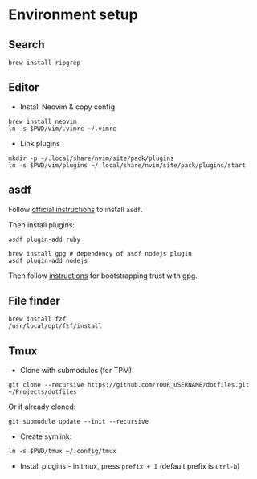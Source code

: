 # Environment setup

## Search

```
brew install ripgrep
```

## Editor

* Install Neovim & copy config

```
brew install neovim
ln -s $PWD/vim/.vimrc ~/.vimrc
```

* Link plugins

```
mkdir -p ~/.local/share/nvim/site/pack/plugins
ln -s $PWD/vim/plugins ~/.local/share/nvim/site/pack/plugins/start
```

## asdf

Follow [official instructions][asdf] to install `asdf`.

[asdf]: https://asdf-vm.com/#/core-manage-asdf-vm

Then install plugins:

```
asdf plugin-add ruby
```

```
brew install gpg # dependency of asdf nodejs plugin
asdf plugin-add nodejs
```

Then follow [instructions][asdf-nodejs] for bootstrapping trust with gpg.

[asdf-nodejs]: https://github.com/asdf-vm/asdf-nodejs#using-a-dedicated-openpgp-keyring

## File finder

```
brew install fzf
/usr/local/opt/fzf/install
```

## Tmux

* Clone with submodules (for TPM):

```
git clone --recursive https://github.com/YOUR_USERNAME/dotfiles.git ~/Projects/dotfiles
```

Or if already cloned:

```
git submodule update --init --recursive
```

* Create symlink:

```
ln -s $PWD/tmux ~/.config/tmux
```

* Install plugins - in tmux, press `prefix + I` (default prefix is `Ctrl-b`)

